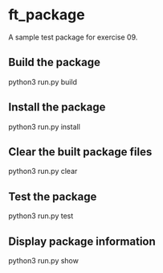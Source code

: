 # ft_package

A sample test package for exercise 09.

## Build the package
python3 run.py build

## Install the package
python3 run.py install

## Clear the built package files
python3 run.py clear

## Test the package
python3 run.py test

## Display package information
python3 run.py show

